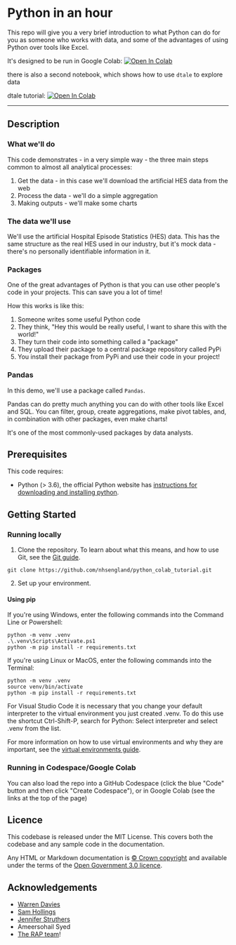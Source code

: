# Python in an hour

This repo will give you a very brief introduction to what Python can do for you as someone who works with data, and some of the advantages of using Python over tools like Excel.

It's designed to be run in Google Colab: <a target="_blank" href="https://colab.research.google.com/github/nhsengland/HACA-2024-python-in-an-hour/blob/main/rap_example_pipeline_python.ipynb">
  <img src="https://colab.research.google.com/assets/colab-badge.svg" alt="Open In Colab"/>
</a>

there is also a second notebook, which shows how to use `dtale` to explore data
 
 dtale tutorial: <a target="_blank" href="https://colab.research.google.com/github/nhsengland/HACA-2024-python-in-an-hour/blob/main/Visualising_data_with_dtale.ipynb">
  <img src="https://colab.research.google.com/assets/colab-badge.svg" alt="Open In Colab"/>
</a>


-----------

## Description

### What we'll do

This code demonstrates - in a very simple way - the three main steps common to almost all analytical processes:

1. Get the data - in this case we'll download the artificial HES data from the web
2. Process the data - we'll do a simple aggregation
3. Making outputs - we'll make some charts

### The data we'll use

We'll use the artificial Hospital Episode Statistics (HES) data. This has the same structure as the real HES used in our industry, but it's mock data - there's no personally identifiable information in it. 

### Packages

One of the great advantages of Python is that you can use other people's code in your projects. This can save you a lot of time!

How this works is like this:

1. Someone writes some useful Python code
2. They think, "Hey this would be really useful, I want to share this with the world!"
3. They turn their code into something called a "package"
4. They upload their package to a central package repository called PyPi
5. You install their package from PyPi and use their code in your project!

### Pandas

In this demo, we'll use a package called `Pandas`.

Pandas can do pretty much anything you can do with other tools like Excel and SQL. You can filter, group, create aggregations, make pivot tables, and, in combination with other packages, even make charts!

It's one of the most commonly-used packages by data analysts.


## Prerequisites

This code requires:

- Python (> 3.6), the official Python website has [instructions for downloading and installing python](https://wiki.python.org/moin/BeginnersGuide/Download).

## Getting Started

### Running locally

1. Clone the repository. To learn about what this means, and how to use Git, see the [Git guide](https://nhsdigital.github.io/rap-community-of-practice/training_resources/git/using-git-collaboratively/).

```
git clone https://github.com/nhsengland/python_colab_tutorial.git
```

2. Set up your environment.

#### Using pip

If you're using Windows, enter the following commands into the Command Line or Powershell:

```
python -m venv .venv
.\.venv\Scripts\Activate.ps1
python -m pip install -r requirements.txt
```

If you're using Linux or MacOS, enter the following commands into the Terminal:

```
python -m venv .venv
source venv/bin/activate
python -m pip install -r requirements.txt
```

For Visual Studio Code it is necessary that you change your default interpreter to the virtual environment you just created .venv. To do this use the shortcut Ctrl-Shift-P, search for Python: Select interpreter and select .venv from the list.

For more information on how to use virtual environments and why they are important, see the [virtual environments guide](https://nhsdigital.github.io/rap-community-of-practice/training_resources/python/virtual-environments/why-use-virtual-environments/).

### Running in Codespace/Google Colab

You can also load the repo into a GitHub Codespace (click the blue "Code" button and then click "Create Codespace"), or in Google Colab (see the links at the top of the page)

## Licence

This codebase is released under the MIT License. This covers both the codebase and any sample code in the documentation.

Any HTML or Markdown documentation is [© Crown copyright](https://www.nationalarchives.gov.uk/information-management/re-using-public-sector-information/uk-government-licensing-framework/crown-copyright/) and available under the terms of the [Open Government 3.0 licence](https://www.nationalarchives.gov.uk/doc/open-government-licence/version/3/).

## Acknowledgements
- [Warren Davies](https://github.com/warren-davies4)
- [Sam Hollings](https://github.com/SamHollings)
- [Jennifer Struthers](https://github.com/jenniferstruthers1-nhs)
- Ameersohail Syed
- [The RAP team](https://github.com/NHSDigital/rap-community-of-practice)!
